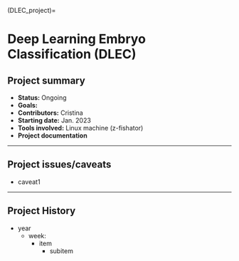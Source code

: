 (DLEC_project)=
# Deep Learning Embryo Classification (DLEC)

## Project summary
* **Status:** Ongoing
* **Goals:** 
* **Contributors:** Cristina
* **Starting date:** Jan. 2023
* **Tools involved:** Linux machine (z-fishator)
* **Project documentation**

----
## Project issues/caveats
* caveat1

----
## Project History
* year
    * week: 
        * item
            * subitem

